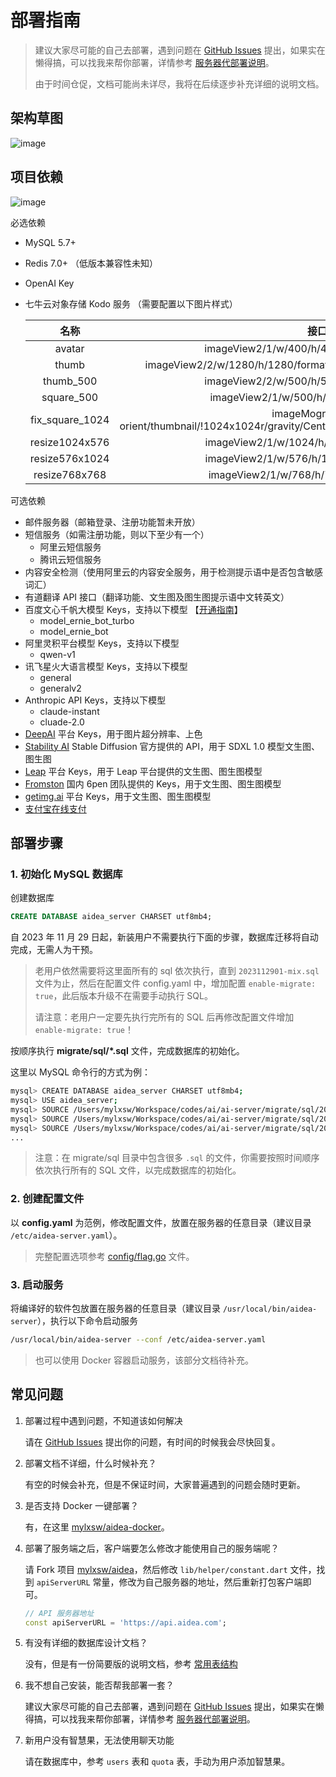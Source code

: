 # 部署指南

> 建议大家尽可能的自己去部署，遇到问题在 [GitHub Issues](https://github.com/mylxsw/aidea-server/issues)
> 提出，如果实在懒得搞，可以找我来帮你部署，详情参考 [服务器代部署说明](./deploy-vip.md)。
>
> 由于时间仓促，文档可能尚未详尽，我将在后续逐步补充详细的说明文档。

## 架构草图

![image](https://github.com/mylxsw/aidea-server/assets/2330911/ffb59bb3-46d7-4fe6-a777-b409acff17e2)

## 项目依赖

![image](https://github.com/mylxsw/aidea-server/assets/2330911/43c095f5-4964-46c7-8c50-9b44b6d36fef)

必选依赖

- MySQL 5.7+
- Redis 7.0+ （低版本兼容性未知）
- OpenAI Key
- 七牛云对象存储 Kodo 服务 （需要配置以下图片样式）

  名称 |接口
    :---:|:---:
  avatar | imageView2/1/w/400/h/400/format/webp/q/75
  thumb | imageView2/2/w/1280/h/1280/format/webp/interlace/1/q/80\|imageslim
  thumb_500 | imageView2/2/w/500/h/500/format/webp/q/75
  square_500 | imageView2/1/w/500/h/500/format/jpg/q/75
  fix_square_1024 | imageMogr2/auto-orient/thumbnail/!1024x1024r/gravity/Center/crop/1024x1024/blur/1x0/quality/75
  resize1024x576 | imageView2/1/w/1024/h/576/format/png/q/75
  resize576x1024 | imageView2/1/w/576/h/1024/format/png/q/75
  resize768x768 | imageView2/1/w/768/h/768/format/png/q/75

可选依赖

- 邮件服务器（邮箱登录、注册功能暂未开放）
- 短信服务（如需注册功能，则以下至少有一个）
    - 阿里云短信服务
    - 腾讯云短信服务
- 内容安全检测（使用阿里云的内容安全服务，用于检测提示语中是否包含敏感词汇）
- 有道翻译 API 接口（翻译功能、文生图及图生图提示语中文转英文）
- 百度文心千帆大模型
  Keys，支持以下模型 【[开通指南](https://github.com/mylxsw/aidea-server/wiki/百度文心千帆服务开通指南)】
    - model_ernie_bot_turbo
    - model_ernie_bot
- 阿里灵积平台模型 Keys，支持以下模型
    - qwen-v1
- 讯飞星火大语言模型 Keys，支持以下模型
    - general
    - generalv2
- Anthropic API Keys，支持以下模型
    - claude-instant
    - cluade-2.0
- [DeepAI](https://deepai.org/) 平台 Keys，用于图片超分辨率、上色
- [Stability AI](https://stability.ai/) Stable Diffusion 官方提供的 API，用于 SDXL 1.0 模型文生图、图生图
- [Leap](https://tryleap.ai/) 平台 Keys，用于 Leap 平台提供的文生图、图生图模型
- [Fromston](https://fromston.6pen.art/) 国内 6pen 团队提供的 Keys，用于文生图、图生图模型
- [getimg.ai](https://getimg.ai/tools/api) 平台 Keys，用于文生图、图生图模型
- [支付宝在线支付](./alipay-configuration.md)

## 部署步骤

### 1. 初始化 MySQL 数据库

创建数据库

```sql
CREATE DATABASE aidea_server CHARSET utf8mb4;
```

自 2023 年 11 月 29 日起，新装用户不需要执行下面的步骤，数据库迁移将自动完成，无需人为干预。

> 老用户依然需要将这里面所有的 sql 依次执行，直到 `2023112901-mix.sql` 文件为止，然后在配置文件 config.yaml
> 中，增加配置 `enable-migrate: true`，此后版本升级不在需要手动执行 SQL。
>
> 请注意：老用户一定要先执行完所有的 SQL 后再修改配置文件增加 `enable-migrate: true`！

按顺序执行 **migrate/sql/*.sql** 文件，完成数据库的初始化。

这里以 MySQL 命令行的方式为例：

```bash
mysql> CREATE DATABASE aidea_server CHARSET utf8mb4;
mysql> USE aidea_server;
mysql> SOURCE /Users/mylxsw/Workspace/codes/ai/ai-server/migrate/sql/2023090801-ddl.sql;
mysql> SOURCE /Users/mylxsw/Workspace/codes/ai/ai-server/migrate/sql/2023090802-dml.sql;
mysql> SOURCE /Users/mylxsw/Workspace/codes/ai/ai-server/migrate/sql/2023092501-dml.sql;
...
```

> 注意：在 migrate/sql 目录中包含很多 `.sql` 的文件，你需要按照时间顺序依次执行所有的 SQL 文件，以完成数据库的初始化。

### 2. 创建配置文件

以 **config.yaml** 为范例，修改配置文件，放置在服务器的任意目录（建议目录 `/etc/aidea-server.yaml`）。

> 完整配置选项参考 [config/flag.go](https://github.com/mylxsw/aidea-server/blob/master/config/flag.go) 文件。

### 3. 启动服务

将编译好的软件包放置在服务器的任意目录（建议目录 `/usr/local/bin/aidea-server`），执行以下命令启动服务

```bash
/usr/local/bin/aidea-server --conf /etc/aidea-server.yaml
```

> 也可以使用 Docker 容器启动服务，该部分文档待补充。

## 常见问题

1. 部署过程中遇到问题，不知道该如何解决

   请在 [GitHub Issues](https://github.com/mylxsw/aidea-server/issues) 提出你的问题，有时间的时候我会尽快回复。
2. 部署文档不详细，什么时候补充？

   有空的时候会补充，但是不保证时间，大家普遍遇到的问题会随时更新。
3. 是否支持 Docker 一键部署？

   有，在这里 [mylxsw/aidea-docker](https://github.com/mylxsw/aidea-docker)。
4. 部署了服务端之后，客户端要怎么修改才能使用自己的服务端呢？

   请 Fork 项目 [mylxsw/aidea](https://github.com/mylxsw/aidea)，然后修改 `lib/helper/constant.dart`
   文件，找到 `apiServerURL` 常量，修改为自己服务器的地址，然后重新打包客户端即可。

    ```dart
    // API 服务器地址
    const apiServerURL = 'https://api.aidea.com';
    ```
5. 有没有详细的数据库设计文档？

   没有，但是有一份简要版的说明文档，参考 [常用表结构](./table-tutorials.md)
6. 我不想自己安装，能否帮我部署一套？

   建议大家尽可能的自己去部署，遇到问题在 [GitHub Issues](https://github.com/mylxsw/aidea-server/issues)
   提出，如果实在懒得搞，可以找我来帮你部署，详情参考 [服务器代部署说明](./deploy-vip.md)。

7. 新用户没有智慧果，无法使用聊天功能

   请在数据库中，参考 `users` 表和 `quota` 表，手动为用户添加智慧果。
